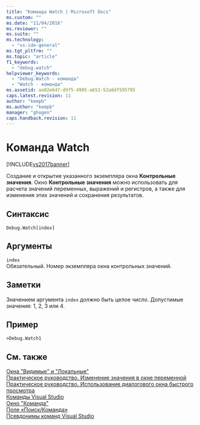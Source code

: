 ```yaml
---
title: "Команда Watch | Microsoft Docs"
ms.custom: ""
ms.date: "11/04/2016"
ms.reviewer: ""
ms.suite: ""
ms.technology: 
  - "vs-ide-general"
ms.tgt_pltfrm: ""
ms.topic: "article"
f1_keywords: 
  - "debug.watch"
helpviewer_keywords: 
  - "Debug.Watch - команда"
  - "Watch - команда"
ms.assetid: aa02e647-d9f5-4905-a651-52a8df595795
caps.latest.revision: 11
author: "kempb"
ms.author: "kempb"
manager: "ghogen"
caps.handback.revision: 11
---
```

# Команда Watch
[!INCLUDE[vs2017banner](../../code-quality/includes/vs2017banner.md)]

Создание и открытие указанного экземпляра окна **Контрольные значения**.  Окно **Контрольные значения** можно использовать для расчета значений переменных, выражений и регистров, а также для изменения этих значений и сохранения результатов.  
  
## Синтаксис  
  
```  
Debug.Watch[index]  
```  
  
## Аргументы  
 `index`  
 Обязательный.  Номер экземпляра окна контрольных значений.  
  
## Заметки  
 Значением аргумента `index` должно быть целое число.  Допустимые значения: 1, 2, 3 или 4.  
  
## Пример  
  
```  
>Debug.Watch1  
```  
  
## См. также  
 [Окна "Видимые" и "Локальные"](../../debugger/autos-and-locals-windows.md)   
 [Практическое руководство. Изменение значения в окне переменной](../Topic/How%20to:%20Edit%20a%20Value%20in%20a%20Variable%20Window.md)   
 [Практическое руководство. Использование диалогового окна быстрого просмотра](../Topic/How%20to:%20Use%20the%20QuickWatch%20Dialog%20Box.md)   
 [Команды Visual Studio](../../ide/reference/visual-studio-commands.md)   
 [Окно "Команда"](../../ide/reference/command-window.md)   
 [Поле «Поиск\/Команда»](../../ide/find-command-box.md)   
 [Псевдонимы команд Visual Studio](../../ide/reference/visual-studio-command-aliases.md)